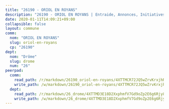 ```yaml
---
title: "26190 - ORIOL EN ROYANS"
description: "26190 - ORIOL EN ROYANS | Entraide, Annonces, Initiatives"
date: 2020-01-11T14:09:21+09:00
collapsible: false
layout: commune
comm:
  nom: "ORIOL EN ROYANS"
  slug: oriol-en-royans
  cp: "26190"
dept:
  nom: "Drôme"
  slug: drome
  num: "26"
peerpad:
  comm:
    read_path: /r/markdown/26190_oriol-en-royans/4XTTMCR72JQ5wZrvKrxjhRtADjoDSvQipCRujFV7sHsCDboAi
    write_path: /w/markdown/26190_oriol-en-royans/4XTTMCR72JQ5wZrvKrxjhRtADjoDSvQipCRujFV7sHsCDboAi-K3TgTmaL9LtmoHXF6dk1hKwdNDNG19B2dTxLkSHytcxFuZfBxaUpv7HzBwn4XM7VBm9gyupk5SJ6UbRWHsheEzbtH5UAUbG98tDYYpMqfYgNWbAy8GJRXmnCVVUYiZX69XdEDPiA
  dept:
    read_path: /r/markdown/26_drome/4XTTMD3E18D2XxphmfV7Gd9oZp2E6g6Rjy8yoyyuT4SyeeDZv
    write_path: /w/markdown/26_drome/4XTTMD3E18D2XxphmfV7Gd9oZp2E6g6Rjy8yoyyuT4SyeeDZv-K3TgUGX4nG6FnUgVjDeodHJBzD4Z7jTqAJwquijk1LCW8AWc9CAemuRZDQCZC8aha3sgQcHNRUHizJ1bQGiTeNjxAKKxoxsNxcJ7pjGzQ4icP1ftCA9sHED31LddZbCgpf6zkM4Q
---
```


